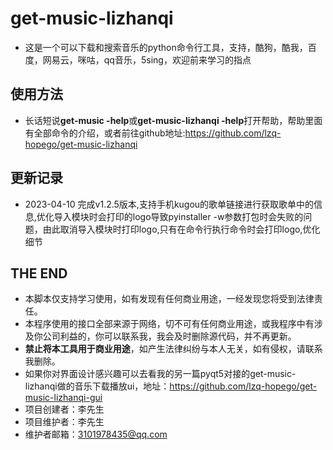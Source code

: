 # get-music-lizhanqi
- 这是一个可以下载和搜索音乐的python命令行工具，支持，酷狗，酷我，百度，网易云，咪咕，qq音乐，5sing，欢迎前来学习的指点

## 使用方法
- 长话短说**get-music -help**或**get-music-lizhanqi -help**打开帮助，帮助里面有全部命令的介绍，或者前往github地址:<https://github.com/lzq-hopego/get-music-lizhanqi>


## 更新记录
- 2023-04-10 完成v1.2.5版本,支持手机kugou的歌单链接进行获取歌单中的信息,优化导入模块时会打印的logo导致pyinstaller -w参数打包时会失败的问题，由此取消导入模块时打印logo,只有在命令行执行命令时会打印logo,优化细节




## THE END
- 本脚本仅支持学习使用，如有发现有任何商业用途，一经发现您将受到法律责任。
- 本程序使用的接口全部来源于网络，切不可有任何商业用途，或我程序中有涉及你公司利益的，你可以联系我，我会及时删除源代码，并不再更新。
- **禁止将本工具用于商业用途**，如产生法律纠纷与本人无关，如有侵权，请联系我删除。
- 如果你对界面设计感兴趣可以去看我的另一篇pyqt5对接的get-music-lizhanqi做的音乐下载播放ui，地址：https://github.com/lzq-hopego/get-music-lizhanqi-gui
- 项目创建者：李先生
- 项目维护者：李先生
- 维护者邮箱：3101978435@qq.com